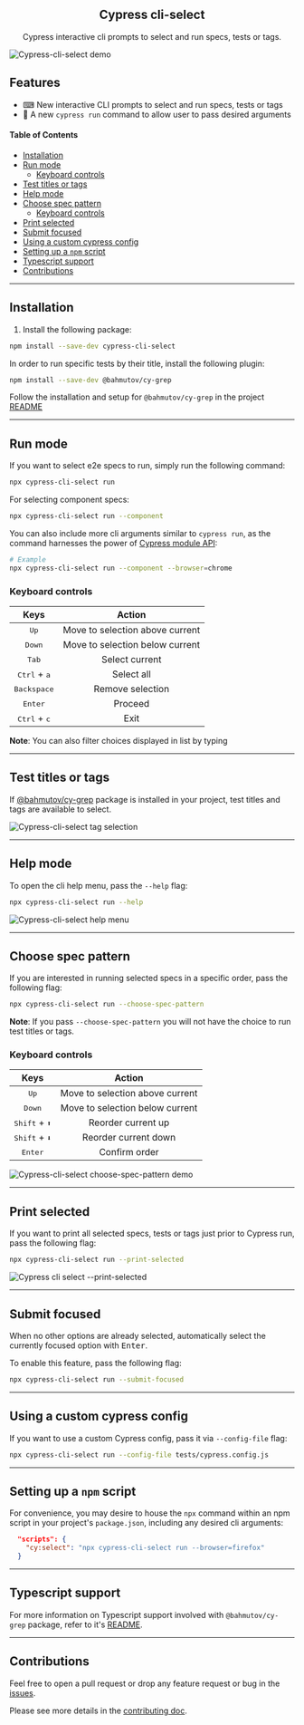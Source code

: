 <h2 align=center>Cypress cli-select</h2>
<p align="center">
</p>

<p align="center">
Cypress interactive cli prompts to select and run specs, tests or tags.
</p>

<img src="./assets/run-spec-title.gif" alt="Cypress-cli-select demo" loop=infinite>

## Features

- ⌨ New interactive CLI prompts to select and run specs, tests or tags
- 👟 A new `cypress run` command to allow user to pass desired arguments

#### Table of Contents

- [Installation](#installation)
- [Run mode](#run-mode)
  - [Keyboard controls](#keyboard-controls)
- [Test titles or tags](#test-titles-or-tags)
- [Help mode](#help-mode)
- [Choose spec pattern](#choose-spec-pattern)
  - [Keyboard controls](#keyboard-controls)
- [Print selected](#print-selected)
- [Submit focused](#submit-focused)
- [Using a custom cypress config](#using-a-custom-cypress-config)
- [Setting up a `npm` script](#setting-up-a-npm-script)
- [Typescript support](#typescript-support)
- [Contributions](#contributions)

---

## Installation

1. Install the following package:

```sh
npm install --save-dev cypress-cli-select
```

In order to run specific tests by their title, install the following plugin:

```sh
npm install --save-dev @bahmutov/cy-grep
```

Follow the installation and setup for `@bahmutov/cy-grep` in the project [README](https://github.com/bahmutov/cy-grep)

---

## Run mode

If you want to select e2e specs to run, simply run the following command:

```bash
npx cypress-cli-select run
```

For selecting component specs:

```bash
npx cypress-cli-select run --component
```

You can also include more cli arguments similar to `cypress run`, as the command harnesses the power of [Cypress module API](https://docs.cypress.io/guides/guides/module-api):

```bash
# Example
npx cypress-cli-select run --component --browser=chrome
```

### Keyboard controls

|              Keys              |             Action              |
| :----------------------------: | :-----------------------------: |
|         <kbd>Up</kbd>          | Move to selection above current |
|        <kbd>Down</kbd>         | Move to selection below current |
|         <kbd>Tab</kbd>         |         Select current          |
| <kbd>Ctrl</kbd> + <kbd>a</kbd> |           Select all            |
|      <kbd>Backspace</kbd>      |        Remove selection         |
|        <kbd>Enter</kbd>        |             Proceed             |
| <kbd>Ctrl</kbd> + <kbd>c</kbd> |              Exit               |

**Note**: You can also filter choices displayed in list by typing

---

## Test titles or tags

If [@bahmutov/cy-grep](https://github.com/bahmutov/cy-grep) package is installed in your project, test titles and tags are available to select.

<img src="./assets/run-spec-tag.gif" alt="Cypress-cli-select tag selection" loop=infinite>

---

## Help mode

To open the cli help menu, pass the `--help` flag:

```bash
npx cypress-cli-select run --help
```

<img src="./assets/run-help.gif" alt="Cypress-cli-select help menu" loop=infinite>

---

## Choose spec pattern

If you are interested in running selected specs in a specific order, pass the following flag:

```bash
npx cypress-cli-select run --choose-spec-pattern
```

**Note**: If you pass `--choose-spec-pattern` you will not have the choice to run test titles or tags.

### Keyboard controls

|               Keys               |             Action              |
| :------------------------------: | :-----------------------------: |
|          <kbd>Up</kbd>           | Move to selection above current |
|         <kbd>Down</kbd>          | Move to selection below current |
| <kbd>Shift</kbd> + <kbd>⬆</kbd> |       Reorder current up        |
| <kbd>Shift</kbd> + <kbd>⬇</kbd> |      Reorder current down       |
|         <kbd>Enter</kbd>         |          Confirm order          |

<img src="./assets/choose-spec-pattern-demo.gif" alt="Cypress-cli-select choose-spec-pattern demo" loop=infinite>

---

## Print selected

If you want to print all selected specs, tests or tags just prior to Cypress run, pass the following flag:

```bash
npx cypress-cli-select run --print-selected
```

![Cypress cli select --print-selected](./assets/print-selected-demo.png)

---

## Submit focused

When no other options are already selected, automatically select the currently focused option with <kbd>Enter</kbd>.

To enable this feature, pass the following flag:

```bash
npx cypress-cli-select run --submit-focused
```

---

## Using a custom cypress config

If you want to use a custom Cypress config, pass it via `--config-file` flag:

```bash
npx cypress-cli-select run --config-file tests/cypress.config.js
```

---

## Setting up a `npm` script

For convenience, you may desire to house the `npx` command within an npm script in your project's `package.json`, including any desired cli arguments:

```json
  "scripts": {
    "cy:select": "npx cypress-cli-select run --browser=firefox"
  }
```

---

## Typescript support

For more information on Typescript support involved with `@bahmutov/cy-grep` package, refer to it's [README](https://github.com/bahmutov/cy-grep?tab=readme-ov-file#typescript-support).

---

## Contributions

Feel free to open a pull request or drop any feature request or bug in the [issues](https://github.com/dennisbergevin/cypress-cli-select/issues).

Please see more details in the [contributing doc](./CONTRIBUTING.md).
